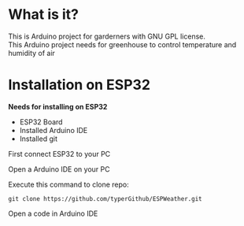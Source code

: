 # What is it?

This is Arduino project for garderners with GNU GPL license.  
This Arduino project needs for greenhouse to control temperature and humidity of air 

# Installation on ESP32
**Needs for installing on ESP32**
* ESP32 Board
* Installed Arduino IDE
* Installed git 


First connect ESP32 to your PC


Open a Arduino IDE on your PC


Execute this command to clone repo:

```text
git clone https://github.com/typerGithub/ESPWeather.git
```

Open a code in Arduino IDE  


